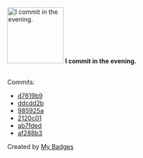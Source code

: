 <img src="https://my-badges.github.io/my-badges/evening-commits.png" alt="I commit in the evening." title="I commit in the evening." width="128">
<strong>I commit in the evening.</strong>
<br><br>

Commits:

- <a href="https://github.com/wish13yt/wishdog.link/commit/d7619b994176e2e533a2ea0a42dcc2da942a36c4">d7619b9</a>
- <a href="https://github.com/wish13yt/wishdog.link/commit/ddcdd2b2358603b825060d7ac21b307b89bfaa10">ddcdd2b</a>
- <a href="https://github.com/wish13yt/wishdog.link/commit/985925a63a78d1d5d7cd4fdde5eec02b72e71994">985925a</a>
- <a href="https://github.com/wish13yt/wishdog.link/commit/2120c01622b57931e0cbbf6ed23a8d295307a986">2120c01</a>
- <a href="https://github.com/wish13yt/wish13yt/commit/ab7fdedbb6fd19e6c17fe756dded7c09470fa72d">ab7fded</a>
- <a href="https://github.com/wish13yt/wish13yt/commit/af288b36df7c5b5c06a543fbb44889ad139be10a">af288b3</a>


Created by <a href="https://github.com/my-badges/my-badges">My Badges</a>